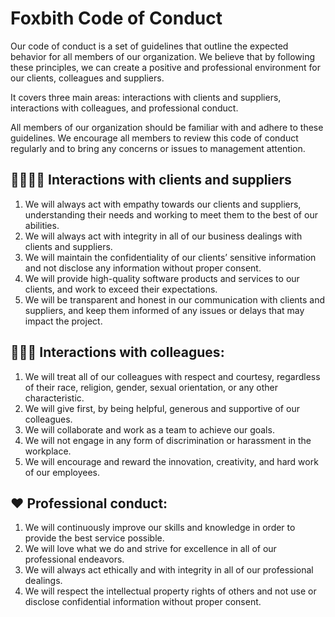 # Foxbith Code of Conduct

Our code of conduct is a set of guidelines that outline the expected behavior for all members of our organization. We believe that by following these principles, we can create a positive and professional environment for our clients, colleagues and suppliers.

It covers three main areas: interactions with clients and suppliers, interactions with colleagues, and professional conduct.

All members of our organization should be familiar with and adhere to these guidelines. We encourage all members to review this code of conduct regularly and to bring any concerns or issues to management attention.


## 👨‍👩‍👦‍👦 Interactions with clients and suppliers

1. We will always act with empathy towards our clients and suppliers, understanding their needs and working to meet them to the best of our abilities.
2. We will always act with integrity in all of our business dealings with clients and suppliers.
3. We will maintain the confidentiality of our clients’ sensitive information and not disclose any information without proper consent.
4. We will provide high-quality software products and services to our clients, and work to exceed their expectations.
5. We will be transparent and honest in our communication with clients and suppliers, and keep them informed of any issues or delays that may impact the project.

## 🧑🏻‍💻 Interactions with colleagues:

1. We will treat all of our colleagues with respect and courtesy, regardless of their race, religion, gender, sexual orientation, or any other characteristic.
2. We will give first, by being helpful, generous and supportive of our colleagues.
3. We will collaborate and work as a team to achieve our goals.
4. We will not engage in any form of discrimination or harassment in the workplace.
5. We will encourage and reward the innovation, creativity, and hard work of our employees.


## ❤️ Professional conduct:

1. We will continuously improve our skills and knowledge in order to provide the best service possible.
2. We will love what we do and strive for excellence in all of our professional endeavors.
3. We will always act ethically and with integrity in all of our professional dealings.
4. We will respect the intellectual property rights of others and not use or disclose confidential information without proper consent.


